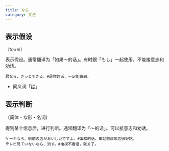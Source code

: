 ```yaml
---
title: なら
category: 文法
---
```


## 表示假设

`〔なら形〕`

表示假设。通常翻译为「如果～的话」。有时跟「もし」一起使用。不能接意志和劝诱。

```example
君なら、きっとできる。#是你的话，一定能做到。
```

- 同义词「[ば](ba)」

## 表示判断

〔简体・な形・名词〕

得到某个信息后，进行判断。通常翻译为「～的话」。可以接意志和劝诱。

```example
ケーキなら、駅前の店がおいしいですよ。#蛋糕的话，车站前那家店很好吃。
テレビ見ていないなら、消す。#电视不看话，就关了。
```
